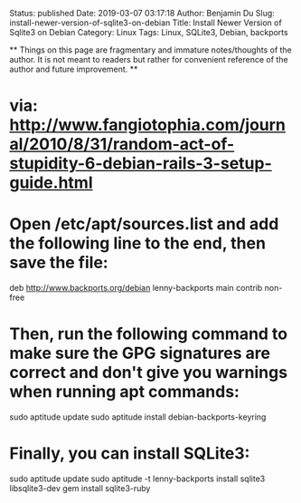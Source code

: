 Status: published
Date: 2019-03-07 03:17:18
Author: Benjamin Du
Slug: install-newer-version-of-sqlite3-on-debian
Title: Install Newer Version of Sqlite3 on Debian
Category: Linux
Tags: Linux, SQLite3, Debian, backports

**
Things on this page are fragmentary and immature notes/thoughts of the author.
It is not meant to readers but rather for convenient reference of the author and future improvement.
**

# via: http://www.fangiotophia.com/journal/2010/8/31/random-act-of-stupidity-6-debian-rails-3-setup-guide.html

# Open /etc/apt/sources.list and add the following line to the end, then save the file:
deb http://www.backports.org/debian lenny-backports main contrib non-free

# Then, run the following command to make sure the GPG signatures are correct and don't give you warnings when running apt commands:
sudo aptitude update
sudo aptitude install debian-backports-keyring

# Finally, you can install SQLite3:
sudo aptitude update
sudo aptitude -t lenny-backports install sqlite3 libsqlite3-dev
gem install sqlite3-ruby
